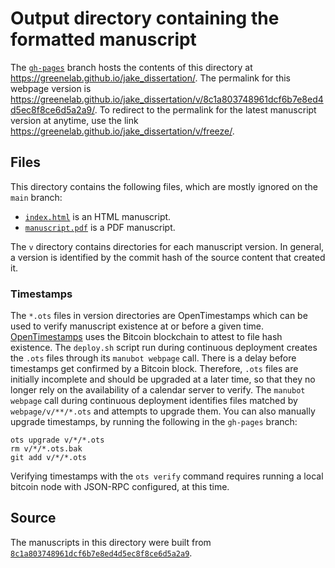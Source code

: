# Output directory containing the formatted manuscript

The [`gh-pages`](https://github.com/greenelab/jake_dissertation/tree/gh-pages) branch hosts the contents of this directory at <https://greenelab.github.io/jake_dissertation/>.
The permalink for this webpage version is <https://greenelab.github.io/jake_dissertation/v/8c1a803748961dcf6b7e8ed4d5ec8f8ce6d5a2a9/>.
To redirect to the permalink for the latest manuscript version at anytime, use the link <https://greenelab.github.io/jake_dissertation/v/freeze/>.

## Files

This directory contains the following files, which are mostly ignored on the `main` branch:

+ [`index.html`](index.html) is an HTML manuscript.
+ [`manuscript.pdf`](manuscript.pdf) is a PDF manuscript.

The `v` directory contains directories for each manuscript version.
In general, a version is identified by the commit hash of the source content that created it.

### Timestamps

The `*.ots` files in version directories are OpenTimestamps which can be used to verify manuscript existence at or before a given time.
[OpenTimestamps](https://opentimestamps.org/) uses the Bitcoin blockchain to attest to file hash existence.
The `deploy.sh` script run during continuous deployment creates the `.ots` files through its `manubot webpage` call.
There is a delay before timestamps get confirmed by a Bitcoin block.
Therefore, `.ots` files are initially incomplete and should be upgraded at a later time, so that they no longer rely on the availability of a calendar server to verify.
The `manubot webpage` call during continuous deployment identifies files matched by `webpage/v/**/*.ots` and attempts to upgrade them.
You can also manually upgrade timestamps, by running the following in the `gh-pages` branch:

```shell
ots upgrade v/*/*.ots
rm v/*/*.ots.bak
git add v/*/*.ots
```

Verifying timestamps with the `ots verify` command requires running a local bitcoin node with JSON-RPC configured, at this time.

## Source

The manuscripts in this directory were built from
[`8c1a803748961dcf6b7e8ed4d5ec8f8ce6d5a2a9`](https://github.com/greenelab/jake_dissertation/commit/8c1a803748961dcf6b7e8ed4d5ec8f8ce6d5a2a9).
